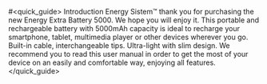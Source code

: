 #<quick_guide> Introduction
Energy Sistem™ thank you for purchasing the new Energy Extra Battery 5000. We hope you will
enjoy it. This portable and rechargeable battery with 5000mAh capacity is ideal to recharge
your smartphone, tablet, multimedia player or other devices wherever you go. Built-in cable, interchangeable tips. Ultra-light with slim design.
We recommend you to read this user manual in order to get the most of your device on an easily
and comfortable way, enjoying all features.
</quick_guide>